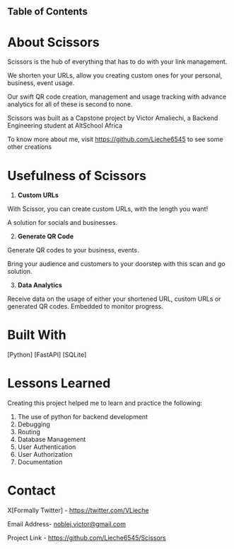 

## Table of Contents

# About Scissors

Scissors is the hub of everything that has to do with your link management. 

We shorten your URLs, allow you creating custom ones for your personal, business, event usage. 

Our swift QR code creation, management and usage tracking with advance analytics for all of these is second to none.

Scissors was built as a Capstone project by Victor Amaliechi, a Backend Engineering student at AltSchool Africa

To know more about me, visit <https://github.com/Lieche6545> to see some other creations


# Usefulness of Scissors

1. **Custom URLs**

With Scissor, you can create custom URLs, with the length you want! 

A solution for socials and businesses.

2. **Generate QR Code**

Generate QR codes to your business, events. 

Bring your audience and customers to your doorstep with this scan and go solution.

3. **Data Analytics**

Receive data on the usage of either your shortened URL, custom URLs or generated QR codes. Embedded to monitor progress.

# Built With

[Python]
[FastAPI]
[SQLite]

# Lessons Learned

Creating this project helped me to learn and practice the following:

1. The use of python for backend development
2. Debugging
3. Routing
4. Database Management
5. User Authentication
6. User Authorization
7. Documentation

# Contact

X[Formally Twitter] - https://twitter.com/VLieche

Email Address- noblej.victor@gmail.com

Project Link - https://github.com/Lieche6545/Scissors 
